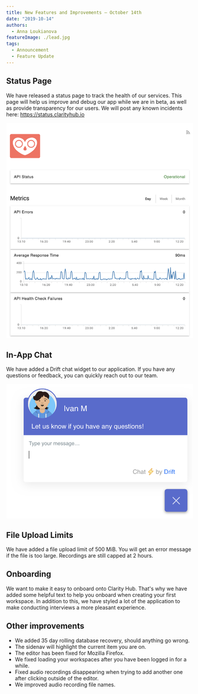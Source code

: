 ```yaml
---
title: New Features and Improvements – October 14th
date: "2019-10-14"
authors:
  - Anna Loukianova
featureImage: ./lead.jpg
tags:
  - Announcement
  - Feature Update
---
```


## Status Page

We have released a status page to track the health of our services. This page will help us improve and debug our app while we are in beta, as well as provide transparency for our users. We will post any known incidents here: https://status.clarityhub.io

![Preview of status page](./status_page.png)

## In-App Chat

We have added a Drift chat widget to our application. If you have any questions or feedback, you can quickly reach out to our team.

![In-app chat widget](./inapp_chat.png)


## File Upload Limits

We have added a file upload limit of 500 MiB. You will get an error message if the file is too large.
Recordings are still capped at 2 hours.

## Onboarding

We want to make it easy to onboard onto Clarity Hub. That's why we have added some helpful text to help you onboard when creating your first workspace. 
In addition to this, we have styled a lot of the application to make conducting interviews a more pleasant experience.

## Other improvements

* We added 35 day rolling database recovery, should anything go wrong.
* The sidenav will highlight the current item you are on.
* The editor has been fixed for Mozilla Firefox.
* We fixed loading your workspaces after you have been logged in for a while.
* Fixed audio recordings disappearing when trying to add another one after clicking outside of the editor.
* We improved audio recording file names.
